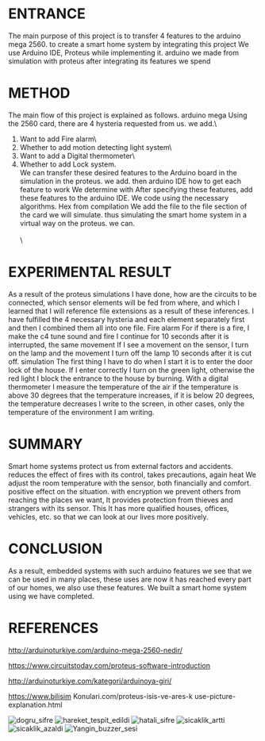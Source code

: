 ENTRANCE
=====

The main purpose of this project is to transfer 4 features to the arduino mega 2560.
to create a smart home system by integrating this project
We use Arduino IDE, Proteus while implementing it. arduino we made
from simulation with proteus after integrating its features
we spend

METHOD
======

The main flow of this project is explained as follows. arduino mega
Using the 2560 card, there are 4 hysteria requested from us.
we add.\
1. Want to add Fire alarm\
2. Whether to add motion detecting light system\
3. Want to add a Digital thermometer\
4. Whether to add Lock system.\
We can transfer these desired features to the Arduino board in the simulation in the proteus.
we add. then arduino IDE how to get each feature to work
We determine with After specifying these features, add these features to the arduino IDE.
We code using the necessary algorithms. Hex from compilation
We add the file to the file section of the card we will simulate.
thus simulating the smart home system in a virtual way on the proteus.
we can.\
\
\

EXPERIMENTAL RESULT
================

As a result of the proteus simulations I have done, how are the circuits
to be connected, which sensor elements will be fed from where, and which
I learned that I will reference file extensions as a result of these inferences.
I have fulfilled the 4 necessary hysteria and each element separately first and then
I combined them all into one file. Fire alarm
For if there is a fire, I make the c4 tune sound and fire
I continue for 10 seconds after it is interrupted, the same movement
If I see a movement on the sensor, I turn on the lamp and the movement
I turn off the lamp 10 seconds after it is cut off. simulation
The first thing I have to do when I start it is to enter the door lock of the house.
If I enter correctly I turn on the green light, otherwise the red light
I block the entrance to the house by burning. With a digital thermometer
I measure the temperature of the air if the temperature is above 30 degrees
that the temperature increases, if it is below 20 degrees, the temperature decreases
I write to the screen, in other cases, only the temperature of the environment
I am writing.

SUMMARY
====

Smart home systems protect us from external factors and accidents.
reduces the effect of fires with its control, takes precautions, again heat
We adjust the room temperature with the sensor, both financially and comfort.
positive effect on the situation. with encryption
we prevent others from reaching the places we want,
It provides protection from thieves and strangers with its sensor. This
It has more qualified houses, offices, vehicles, etc.
so that we can look at our lives more positively.

CONCLUSION
=====

As a result, embedded systems with such arduino features
we see that we can be used in many places, these uses are now
it has reached every part of our homes, we also use these features.
We built a smart home system using
we have completed.

REFERENCES
==========

http://arduinoturkiye.com/arduino-mega-2560-nedir/

https://www.circuitstoday.com/proteus-software-introduction

http://arduinoturkiye.com/kategori/arduinoya-giri/

https://www.bilisim Konulari.com/proteus-isis-ve-ares-k
use-picture-explanation.html


![dogru_sifre](https://user-images.githubusercontent.com/81527587/170293713-6b4d2d7e-0e14-4701-bdd0-4ae61f521f2c.jpg)
![hareket_tespit_edildi](https://user-images.githubusercontent.com/81527587/170293720-db546564-5a45-4fa5-acf3-282138be8e7c.jpg)
![hatali_sifre](https://user-images.githubusercontent.com/81527587/170293722-e26c8e6b-5d9f-4264-abff-39584433c4b9.jpg)
![sicaklik_artti](https://user-images.githubusercontent.com/81527587/170293726-17e68347-3ca2-4a84-903b-add49dc3f7c6.jpg)
![sicaklik_azaldi](https://user-images.githubusercontent.com/81527587/170293729-898dd4f7-0a02-4fc3-bc8f-4e797d71e4a0.jpg)
![Yangin_buzzer_sesi](https://user-images.githubusercontent.com/81527587/170293743-b671260b-f7c1-4491-b925-d4f217249908.jpg)




